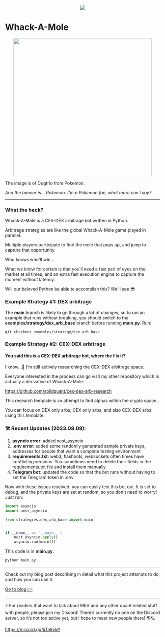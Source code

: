 <div align="center"><img src="https://github.com/solidquant/whack-a-mole/assets/134243834/cfbbfb43-86ec-4fdc-bac8-fc540830976a"></div>

# Whack-A-Mole

<p align="center">
    <img src = "https://github.com/solidquant/whack-a-mole/assets/134243834/841a91df-728b-489b-b4af-4af948c03c35" width="450px">
</p>

The image is of Dugtrio from Pokemon.

*And the banner is... Pokemon. I'm a Pokemon fan, what more can I say?*

---

### What the heck?

Whack-A-Mole is a CEX-DEX arbitrage bot written in Python.

Arbitrage strategies are like the global Whack-A-Mole game played in parallel.

Multiple players participate to find the mole that pops up, and jump to capture that opportunity.

Who knows who'll win...

What we know for certain is that you'll need a fast pair of eyes on the market at all times,
and an extra fast execution engine to capture the moment without latency.

Will our beloved Python be able to accomplish this? We'll see 😎

### Example Strategy #1: DEX arbitrage

The **main** branch is likely to go through a lot of changes, so to run an example that runs without breaking,
you should switch to the **examples/strategy/dex_arb_base** branch before running **main.py**. Run:

```
git checkout examples/strategy/dex_arb_base
```

### Example Strategy #2: CEX-DEX arbitrage

#### You said this is a CEX-DEX arbitrage bot, where the f is it?

I know...🥲 I'm still actively researching the CEX-DEX arbitrage space.

Everyone interested in the process can go visit my other repository which is actually a derivative of Whack-A-Mole:

https://github.com/solidquant/cex-dex-arb-research

This research template is an attempt to find alphas within the crypto space.

You can focus on DEX only arbs, CEX only arbs, and also CEX-DEX arbs using this template.

### 🛠 Recent Updates (2023.08.08):

1. **asyncio error**: added nest_asyncio
2. **.env error**: added some randomly generated sample private keys, addresses for people that want a complete testing environment
3. **requirements.txt**: web3, flashbots, websockets often times have conflicting versions. You sometimes need to delete their fields in the requirements.txt file and install them manually
4. **Telegram bot**: updated the code so that the bot runs without having to set the Telegram token in .env

Now with these issues resolved, you can easily test this bot out. It is set to debug, and the private keys are set at random,
so you don't need to worry! Just run:

```python
import asyncio
import nest_asyncio

from strategies.dex_arb_base import main


if __name__ == '__main__':
    nest_asyncio.apply()
    asyncio.run(main())
```

This code is in **main.py**.

```bash
python main.py
```

---

Check out my blog post describing in detail what this project attempts to do, and how you can use it.

[Go to blog 👉](https://medium.com/@solidquant/how-i-built-my-first-mev-arbitrage-bot-introducing-whack-a-mole-66d91657152e)

---

⚡️ For readers that want to talk about MEV and any other quant related stuff with people, please join my Discord! There’s currently no one on the Discord server, so it’s not too active yet, but I hope to meet new people there! 🌎🪐

https://discord.gg/jjTa8vkP